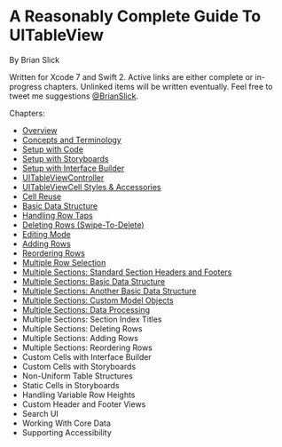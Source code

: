 # A Reasonably Complete Guide To UITableView
By Brian Slick

Written for Xcode 7 and Swift 2. Active links are either complete or in-progress chapters. Unlinked items will be written eventually. Feel free to tweet me suggestions [@BrianSlick](http://twitter.com/BrianSlick).

Chapters:

* [Overview](00.Overview/Overview.md)
* [Concepts and Terminology](01.Concepts/Concepts.md)
* [Setup with Code](02.SetupWithCode/SetupWithCode.md)
* [Setup with Storyboards](03.SetupWithStoryboards/SetupWithStoryboards.md)
* [Setup with Interface Builder](04.SetupWithInterfaceBuilder/SetupWithInterfaceBuilder.md)
* [UITableViewController](05.UITableViewController/UITableViewController.md)
* [UITableViewCell Styles & Accessories](06.UITableViewCell/UITableViewCell.md)
* [Cell Reuse](07.CellReuse/CellReuse.md)
* [Basic Data Structure](08.BasicDataStructure/BasicDataStructure.md)
* [Handling Row Taps](09.HandlingRowTaps/HandlingRowTaps.md)
* [Deleting Rows (Swipe-To-Delete)](10.DeletingRows/DeletingRows.md)
* [Editing Mode](11.EditingMode/EditingMode.md)
* [Adding Rows](12.AddingRows/AddingRows.md)
* [Reordering Rows](13.ReorderingRows/ReorderingRows.md)
* [Multiple Row Selection](14.MultipleRowSelection/MultipleRowSelection.md)
* [Multiple Sections: Standard Section Headers and Footers](15.SectionHeadersFooters/SectionHeadersFooters.md)
* [Multiple Sections: Basic Data Structure](16.SectionsBasicDataStructure/SectionsBasicDataStructure.md)
* [Multiple Sections: Another Basic Data Structure](17.SectionsAnotherBasicDataStructure/SectionsAnotherBasicDataStructure.md)
* [Multiple Sections: Custom Model Objects](18.SectionsCustomModelObjects/SectionsCustomModelObjects.md)
* [Multiple Sections: Data Processing](19.SectionsDataProcessing/SectionsDataProcessing.md)
* Multiple Sections: Section Index Titles
* Multiple Sections: Deleting Rows
* Multiple Sections: Adding Rows
* Multiple Sections: Reordering Rows
* Custom Cells with Interface Builder
* Custom Cells with Storyboards
* Non-Uniform Table Structures
* Static Cells in Storyboards
* Handling Variable Row Heights
* Custom Header and Footer Views
* Search UI
* Working With Core Data
* Supporting Accessibility
